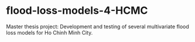 # flood-loss-models-4-HCMC

Master thesis project:
Development and testing of several multivariate flood loss models for Ho Chinh Minh City.
